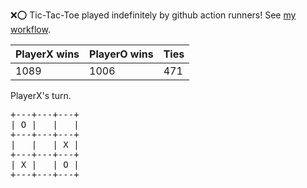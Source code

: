 :x::o: Tic-Tac-Toe played indefinitely by github action runners! See [my workflow](.github/workflows/play.yaml).

|PlayerX wins|PlayerO wins|Ties|
|-|-|-|
|1089|1006|471|

PlayerX's turn.

<pre>
+---+---+---+
| O |   |   |
+---+---+---+
|   |   | X |
+---+---+---+
| X |   | O |
+---+---+---+
</pre>